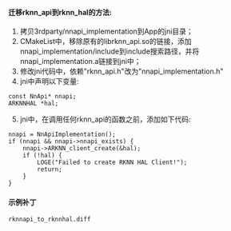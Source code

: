 #### 迁移rknn_api到rknn_hal的方法:
1. 拷贝3rdparty/nnapi_implementation到App的jni目录；
2. CMakeList中，移除原有的librknn_api.so的链接，添加nnapi_implementation/include到include搜索路径，并将nnapi_implementation.a链接到jni中；
3. 修改jni代码中，依赖"rknn_api.h"改为"nnapi_implementation.h"
4. jni中声明以下变量:
```c/c++
const NnApi* nnapi;
ARKNNHAL *hal;
```
5. jni中，在调用任何rknn_api的函数之前，添加如下代码:
```c/c++
nnapi = NnApiImplementation();
if (nnapi && nnapi->nnapi_exists) {
    nnapi->ARKNN_client_create(&hal);
    if (!hal) {
        LOGE("Failed to create RKNN HAL Client!");
        return;
    }
}
```

#### 示例补丁
```rknnapi_to_rknnhal.diff```
